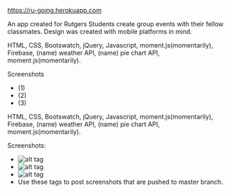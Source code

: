 https://ru-going.herokuapp.com

An app created for Rutgers Students create group events with their fellow classmates. Design was created with mobile platforms in mind.

HTML, CSS, Bootswatch, jQuery, Javascript, moment.js(momentarily), Firebase, (name) weather API, (name) pie chart API, moment.js(momentarily). 

Screenshots
- (1)
- (2)
- (3)

HTML, CSS, Bootswatch, jQuery, Javascript, moment.js(momentarily), Firebase, (name) weather API, (name) pie chart API, moment.js(momentarily).

Screenshots:
- ![alt tag](https://raw.githubusercontent.com/eric-h0/meetUpApp/master/screenshots/1.png)
- ![alt tag](https://raw.githubusercontent.com/username/projectname/branch/path/to/img.png)
- ![alt tag](https://raw.githubusercontent.com/username/projectname/branch/path/to/img.png)
- Use these tags to post screenshots that are pushed to master branch.

<!-- Testing to see how the branching works in github. -->
<!-- Testing again. -->
<!-- Testing this one more time, just to be sure that I have the gist of it. -->
